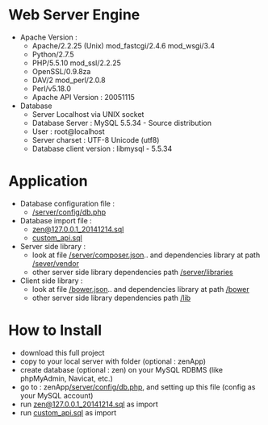 # Web Server Engine
- Apache Version :
    - Apache/2.2.25 (Unix) mod_fastcgi/2.4.6 mod_wsgi/3.4
    - Python/2.7.5
    - PHP/5.5.10 mod_ssl/2.2.25
    - OpenSSL/0.9.8za
    - DAV/2 mod_perl/2.0.8
    - Perl/v5.18.0
    - Apache API Version : 20051115
- Database
    - Server Localhost via UNIX socket 
    - Database Server : MySQL 5.5.34 - Source distribution
    - User : root@localhost
    - Server charset : UTF-8 Unicode (utf8)
    - Database client version : libmysql - 5.5.34

# Application
- Database configuration file : 
    - [/server/config/db.php]
- Database import file : 
    - [zen@127.0.0.1_20141214.sql]
    - [custom_api.sql]
- Server side library :
    - look at file [/server/composer.json].. and dependencies library at path [/sever/vendor]
    - other server side library dependencies path [/server/libraries]
- Client side library : 
    - look at file [/bower.json].. and dependencies library at path [/bower]
    - other server side library dependencies path [/lib]

# How to Install
- download this full project
- copy to your local server with folder (optional : zenApp)
- create database (optional : zen) on your MySQL RDBMS (like phpMyAdmin, Navicat, etc.)
- go to : zenApp[/server/config/db.php], and setting up this file (config as your MySQL account)
- run [zen@127.0.0.1_20141214.sql] as import
- run [custom_api.sql] as import

[zen@127.0.0.1_20141214.sql]:zen@127.0.0.1_20141214.sql
[custom_api.sql]:custom_api.sql
[/server/config/db.php]:server/config/db.php
[/server/composer.json]:server/composer.json
[/server/libraries]:server/libraries
[/bower.json]:bower.json
[/bower]:bower
[/sever/vendor]:sever/vendor
[/lib]:lib
